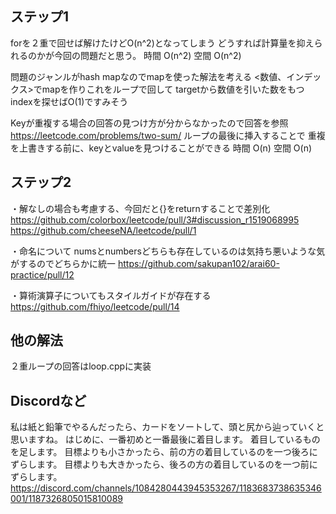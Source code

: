 ## ステップ1
forを２重で回せば解けたけどO(n^2)となってしまう
どうすれば計算量を抑えられるのかが今回の問題だと思う。
時間
O(n^2)
空間
O(n^2)

問題のジャンルがhash mapなのでmapを使った解法を考える
<数値、インデックス>でmapを作りこれをループで回して
targetから数値を引いた数をもつindexを探せばO(1)ですみそう

Keyが重複する場合の回答の見つけ方が分からなかったので回答を参照
https://leetcode.com/problems/two-sum/
ループの最後に挿入することで
重複を上書きする前に、keyとvalueを見つけることができる
時間
O(n)
空間
O(n)

## ステップ2
・解なしの場合も考慮する、今回だと{}をreturnすることで差別化
https://github.com/colorbox/leetcode/pull/3#discussion_r1519068995
https://github.com/cheeseNA/leetcode/pull/1

・命名について
numsとnumbersどちらも存在しているのは気持ち悪いような気がするのでどちらかに統一
https://github.com/sakupan102/arai60-practice/pull/12

・算術演算子についてもスタイルガイドが存在する
https://github.com/fhiyo/leetcode/pull/14

## 他の解法
２重ループの回答はloop.cppに実装

## Discordなど
私は紙と鉛筆でやるんだったら、カードをソートして、頭と尻から辿っていくと思いますね。
はじめに、一番初めと一番最後に着目します。
着目しているものを足します。
目標よりも小さかったら、前の方の着目しているのを一つ後ろにずらします。
目標よりも大きかったら、後ろの方の着目しているのを一つ前にずらします。
https://discord.com/channels/1084280443945353267/1183683738635346001/1187326805015810089
